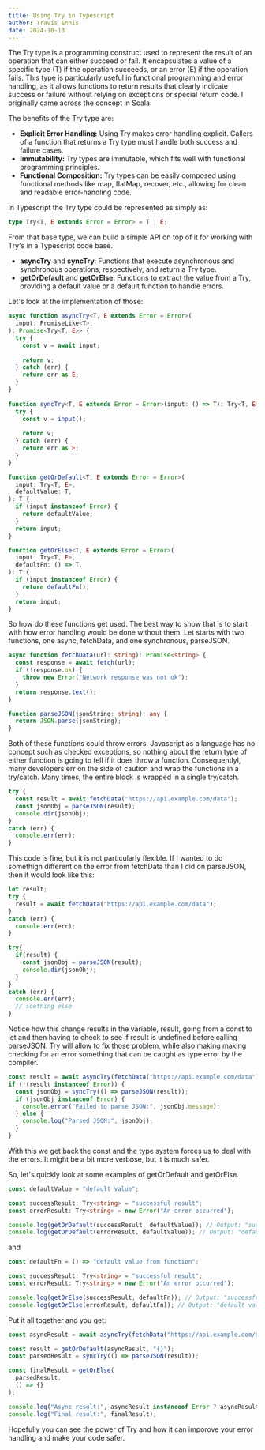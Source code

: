 ```yaml
---
title: Using Try in Typescript
author: Travis Ennis
date: 2024-10-13
---
```


The Try type is a programming construct used to represent the result of an operation that can either succeed or fail. It encapsulates a value of a specific type (T) if the operation succeeds, or an error (E) if the operation fails. This type is particularly useful in functional programming and error handling, as it allows functions to return results that clearly indicate success or failure without relying on exceptions or special return code. I originally came across the concept in Scala.

The benefits of the Try type are:

- **Explicit Error Handling:** Using Try makes error handling explicit. Callers of a function that returns a Try type must handle both success and failure cases.
- **Immutability:** Try types are immutable, which fits well with functional programming principles.
- **Functional Composition:** Try types can be easily composed using functional methods like map, flatMap, recover, etc., allowing for clean and readable error-handling code.

In Typescript the Try type could be represented as simply as:

```typescript
type Try<T, E extends Error = Error> = T | E;
```

From that base type, we can build a simple API on top of it for working with Try's in a Typescript code base.

- **asyncTry** and **syncTry**: Functions that execute asynchronous and synchronous operations, respectively, and return a Try type.
- **getOrDefault** and **getOrElse**: Functions to extract the value from a Try, providing a default value or a default function to handle errors.

Let's look at the implementation of those:

```typescript
async function asyncTry<T, E extends Error = Error>(
  input: PromiseLike<T>,
): Promise<Try<T, E>> {
  try {
    const v = await input;
    
    return v;
  } catch (err) {
    return err as E;
  }
}
  
function syncTry<T, E extends Error = Error>(input: () => T): Try<T, E> {
  try {
    const v = input();
      
    return v;
  } catch (err) {
    return err as E;
  }
}      

function getOrDefault<T, E extends Error = Error>(
  input: Try<T, E>,
  defaultValue: T,
): T {
  if (input instanceof Error) {
    return defaultValue;
  }
  return input;
}

function getOrElse<T, E extends Error = Error>(
  input: Try<T, E>,
  defaultFn: () => T,
): T {
  if (input instanceof Error) {
    return defaultFn();
  }
  return input;
}    
```

So how do these functions get used. The best way to show that is to start with how error handling would be done without them. Let starts with two functions, one async, fetchData, and one synchronous, parseJSON.

```typescript
async function fetchData(url: string): Promise<string> {
  const response = await fetch(url);
  if (!response.ok) {
    throw new Error("Network response was not ok");
  }
  return response.text();
}

function parseJSON(jsonString: string): any {
  return JSON.parse(jsonString);
}
```

Both of these functions could throw errors. Javascript as a language has no concept such as checked exceptions, so nothing about the return type of either function is going to tell if it does throw a function. Consequentlyl, many developers err on the side of caution and wrap the functions in a try/catch. Many times, the entire block is wrapped in a single try/catch.

```typescript
try {
  const result = await fetchData("https://api.example.com/data");
  const jsonObj = parseJSON(result);
  console.dir(jsonObj);
}
catch (err) {
  console.err(err);
}
```

This code is fine, but it is not particularly flexible. If I wanted to do somethign different on the error from fetchData than I did on parseJSON, then it would look like this:

```typescript
let result;
try {
  result = await fetchData("https://api.example.com/data");
}
catch (err) {
  console.err(err);
}

try{
  if(result) {
    const jsonObj = parseJSON(result);
    console.dir(jsonObj);
  }
}
catch (err) {
  console.err(err);
  // soething else
}
```

Notice how this change results in the variable, result, going from a const to let and then having to check to see if result is undefined before calling parseJSON. Try will allow to fix those problem, while also making making checking for an error something that can be caught as type error by the compiler.

```typescript
const result = await asyncTry(fetchData("https://api.example.com/data"));
if (!(result instanceof Error)) {
  const jsonObj = syncTry(() => parseJSON(result));
  if (jsonObj instanceof Error) {
    console.error("Failed to parse JSON:", jsonObj.message);
  } else {
    console.log("Parsed JSON:", jsonObj);
  }
}
```

With this we get back the const and the type system forces us to deal with the errors. It might be a bit more verbose, but it is much safer.

So, let's quickly look at some examples of getOrDefault and getOrElse.

```typescript
const defaultValue = "default value";

const successResult: Try<string> = "successful result";
const errorResult: Try<string> = new Error("An error occurred");

console.log(getOrDefault(successResult, defaultValue)); // Output: "successful result"
console.log(getOrDefault(errorResult, defaultValue)); // Output: "default value"
```

and

```typescript
const defaultFn = () => "default value from function";

const successResult: Try<string> = "successful result";
const errorResult: Try<string> = new Error("An error occurred");

console.log(getOrElse(successResult, defaultFn)); // Output: "successful result"
console.log(getOrElse(errorResult, defaultFn)); // Output: "default value from function"
```

Put it all together and you get:

```typescript
const asyncResult = await asyncTry(fetchData("https://api.example.com/data"));

const result = getOrDefault(asyncResult, "{}");
const parsedResult = syncTry(() => parseJSON(result));

const finalResult = getOrElse(
  parsedResult,
  () => {}
);

console.log("Async result:", asyncResult instanceof Error ? asyncResult.message : asyncResult);
console.log("Final result:", finalResult);
```

Hopefully you can see the power of Try and how it can imporove your error handling and make your code safer.